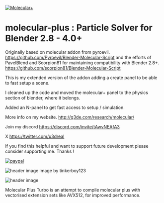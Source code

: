 [![Molecular+](https://github.com/u3dreal/molecular-plus/actions/workflows/main.yml/badge.svg)](https://github.com/u3dreal/molecular-plus/actions/workflows/main.yml)
# molecular-plus : Particle Solver for Blender 2.8 - 4.0+

Originally based on molecular addon from pyroevil. https://github.com/Pyroevil/Blender-Molecular-Script
and the efforts of PavelBlend and Scorpion81 for maintaining compatibility with Blender 2.8+. https://github.com/scorpion81/Blender-Molecular-Script



This is my extended version of the addon adding a create panel to be able to fast setup a scene.

I cleaned up the code and moved the molecular+ panel to the physics section of blender, where it belongs.

Added an N-panel to get fast access to setup / simulation.

More info on my website. http://q3de.com/research/molecular/

Join my discord https://discord.com/invite/tAwvNEAfA3

X https://twitter.com/u3dreal

If you find this helpful and want to support future development please consider supporting me. Thanks !

[![paypal](https://www.paypalobjects.com/en_US/DK/i/btn/btn_donateCC_LG.gif)](https://www.paypal.com/cgi-bin/webscr?cmd=_s-xclick&hosted_button_id=J7W7MNCKVBYAA)

![header image](https://github.com/u3dreal/molecular-plus/blob/main/doc/molecular-3.jpg)
image by tinkerboy123

![header image](https://github.com/u3dreal/molecular-plus/blob/main/doc/molecular-plus.png)

Molecular Plus Turbo is an attempt to compile molecular plus with vectorised extension sets like AVX512, for improved performance.



